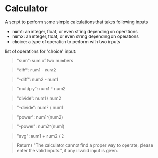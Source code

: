 # Calculator
A script to perform some simple calculations that takes following inputs  
* num1: an integer, float, or even string depending on operations
* num2: an integer, float, or even string depending on operations
* choice: a type of operation to perform with two inputs

list of operations for "choice" input:
> "sum": sum of two numbers

> "diff": num1 - num2

> "-diff": num2 - num1

> "multiply": num1 * num2

> "divide": num1 / num2

> "-divide": num2 / num1

> "power": num1^(num2)

> "-power": num2^(num1)

> "avg": num1 + num2 / 2

> Returns "The calculator cannot find a proper way to operate, please enter the valid inputs.", if any invalid input is given.


